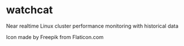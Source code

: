watchcat
===========

Near realtime Linux cluster performance monitoring with historical data

Icon made by Freepik from Flaticon.com